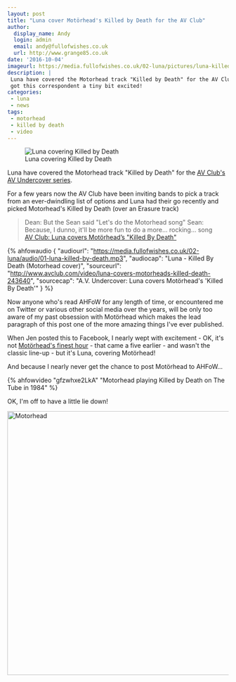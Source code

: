 ```yaml
---
layout: post
title: "Luna cover Motörhead's Killed by Death for the AV Club"
author:
  display_name: Andy
  login: admin
  email: andy@fullofwishes.co.uk
  url: http://www.grange85.co.uk
date: '2016-10-04'
imageurl: https://media.fullofwishes.co.uk/02-luna/pictures/luna-killed-by-death-grab-02.jpg
description: |
 Luna have covered the Motorhead track "Killed by Death" for the AV Club's AV Undercover series, and has
 got this correspondent a tiny bit excited!
categories:
 - luna
 - news
tags:
 - motorhead
 - killed by death
 - video
---
```

<figure class="caption aligncenter"><img src="https://media.fullofwishes.co.uk/02-luna/pictures/luna-killed-by-death-grab-02.jpg" alt="Luna covering Killed by Death" /><figcaption class="caption-text">Luna covering Killed by Death</figcaption></figure>
<p class="lead">Luna have covered the Motorhead track "Killed by Death" for the <a href="http://www.avclub.com/video/luna-covers-motorheads-killed-death-243640">AV Club's AV Undercover series</a>.</p>
<p>For a few years now the AV Club have been inviting bands to pick a track from an ever-dwindling list of options and Luna had their go recently and picked Motorhead's Killed by Death (over an Erasure track)</p>
<blockquote>
Dean: But the Sean said "Let's do the Motorhead song"
Sean: Because, I dunno, it'll be more fun to do a more... rocking... song
<footer><a href="http://www.avclub.com/video/luna-covers-motorheads-killed-death-243640">AV Club: Luna covers Motörhead’s "Killed By Death"</a></footer>
</blockquote>

 {% ahfowaudio {
  "audiourl": "https://media.fullofwishes.co.uk/02-luna/audio/01-luna-killed-by-death.mp3",
  "audiocap": "Luna - Killed By Death (Motorhead cover)",
  "sourceurl": "http://www.avclub.com/video/luna-covers-motorheads-killed-death-243640",
  "sourcecap": "A.V. Undercover: Luna covers Motörhead's 'Killed By Death'"
  } %}
<p>Now anyone who's read AHFoW for any length of time, or encountered me on Twitter or various other social media over the years, will be only too aware of my past obsession with Mot&ouml;rhead which makes the lead paragraph of this post one of the more amazing things I've ever published.</p>

<p>When Jen posted this to Facebook, I nearly wept with excitement - OK, it's not <a href="https://www.youtube.com/watch?v=3VNUyjRRjxM">Mot&ouml;rhead's finest hour</a> - that came a five earlier - and wasn't the classic line-up - but it's Luna, covering Mot&ouml;rhead!</p>

<p>And because I nearly never get the chance to post Mot&ouml;rhead to AHFoW&hellip;</p>

{% ahfowvideo "gfzwhxe2LkA" "Motorhead playing Killed by Death on The Tube in 1984" %}

<p>OK, I'm off to have a little lie down!</p>
<a data-flickr-embed="true"  href="https://www.flickr.com/photos/grange85/30118723665/in/dateposted/" title="Motorhead"><img src="https://c2.staticflickr.com/6/5319/30118723665_fe43e3178a_o.jpg" width="750" height="600" alt="Motorhead"></a>
